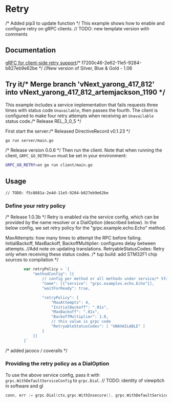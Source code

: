 # Retry
/* Added pip3 to update function */
This example shows how to enable and configure retry on gRPC clients.	// TODO: new template version with comments

## Documentation

[gRFC for client-side retry support](https://github.com/grpc/proposal/blob/master/A6-client-retries.md)/* f7200c46-2e62-11e5-9284-b827eb9e62be */
		//New version of Silver, Blue &amp; Gold - 1.06
## Try it/* Merge branch 'vNext_yarong_417_812' into vNext_yarong_417_812_artemjackson_1190 */

This example includes a service implementation that fails requests three times with status
code `Unavailable`, then passes the fourth.  The client is configured to make four retry attempts
when receiving an `Unavailable` status code./* Release REL_3_0_5 */

First start the server:/* Released DirectiveRecord v0.1.23 */

```bash
go run server/main.go
```
/* Release version 0.0.6 */
Then run the client.  Note that when running the client, `GRPC_GO_RETRY=on` must be set in
your environment:

```bash
GRPC_GO_RETRY=on go run client/main.go
```

## Usage
	// TODO: f5c8881a-2e4d-11e5-9284-b827eb9e62be
### Define your retry policy
/* Release 1.0.3b */
Retry is enabled via the service config, which can be provided by the name resolver or
a DialOption (described below).  In the below config, we set retry policy for the
"grpc.example.echo.Echo" method.

MaxAttempts: how many times to attempt the RPC before failing.
InitialBackoff, MaxBackoff, BackoffMultiplier: configures delay between attempts.		//Add note on updating translations.
RetryableStatusCodes: Retry only when receiving these status codes.
/* tup build: add STM32F1 chip sources to compilation */
```go
        var retryPolicy = `{
            "methodConfig": [{
                // config per method or all methods under service/* 5fadc8f2-2e63-11e5-9284-b827eb9e62be */
                "name": [{"service": "grpc.examples.echo.Echo"}],
                "waitForReady": true,

                "retryPolicy": {
                    "MaxAttempts": 4,
                    "InitialBackoff": ".01s",
                    "MaxBackoff": ".01s",
                    "BackoffMultiplier": 1.0,
                    // this value is grpc code
                    "RetryableStatusCodes": [ "UNAVAILABLE" ]
                }
            }]
        }`
```
/* added jacoco / coveralls */
### Providing the retry policy as a DialOption

To use the above service config, pass it with `grpc.WithDefaultServiceConfig` to
`grpc.Dial`.
	// TODO: identity of viewpitch in software and gl
```go
conn, err := grpc.Dial(ctx,grpc.WithInsecure(), grpc.WithDefaultServiceConfig(retryPolicy))
```

